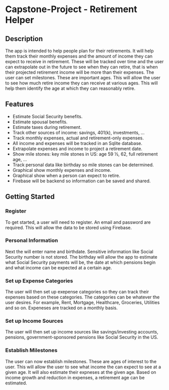 # Capstone-Project - Retirement Helper
## Description
The app is intended to help people plan for their retirements. It will help them track their monthly expenses and the amount of income they can expect to receive in retirement. These will be tracked over time and the user can extrapolate out in the future to see when they can retire, that is when their projected retirement income will be more than their expenses. The user can set milestones. These are important ages. This will allow the user to see how much retire income they can receive at various ages. This will help them identify the age at which they can reasonably retire.

## Features
*	Estimate Social Security benefits.
*	Estimate spousal benefits.
*	Estimate taxes during retirement.
*	Track other sources of income: savings, 401(k), investments, …
*	Track monthly expenses, actual and retirement-only expenses.
*	All income and expenses will be tracked in an Sqlite database.
*	Extrapolate expenses and income to project a retirement date.
*	Show mile stones: key mile stones in US: age 59 ½, 62, full retirement age, …
*	Track personal data like birthday so mile stones can be determined.
*	Graphical show monthly expenses and income.
*	Graphical show when a person can expect to retire.
*	Firebase will be backend so information can be saved and shared.

## Getting Started
### Register
To get started, a user will need to register. An email and password are required. This will allow the data to be stored using Firebase. 

### Personal Information
Next the will enter name and birthdate. Sensitive information like Social Security number is not stored. The birthday will allow the app to estimate what Social Security payments will be, the date at which pensions begin and what income can be expected at a certain age.

### Set up Expense Categories
The user will then set up exepense categories so they can track their expenses based on these categories. The categories can be whatever the user desires. For example, Rent, Mortgage, Healthcare, Groceries, Utilities and so on. Expeneses are tracked on a monthly basis.

### Set up Income Sources
The user will then set up income sources like savings/investing accounts, pensions, government-sponsored pensions like Social Security in the US.

### Establish Milestones
The user can now establish milestones. These are ages of interest to the user. This will allow the user to see what income the can expect to see at a given age. It will also estimate their expneses at the given age. Based on income growth and reduction in expenses, a retirement age can be estimated.


